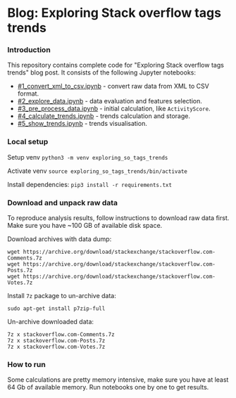 # Blog: Exploring Stack overflow tags trends

###  Introduction
This repository contains complete code for "Exploring Stack overflow tags trends" blog post.
It consists of the following Jupyter notebooks:
- [#1_convert_xml_to_csv.ipynb](%231_convert_xml_to_csv.ipynb) - convert raw data from XML to CSV format.
- [#2_explore_data.ipynb](%232_explore_data.ipynb) - data evaluation and features selection. 
- [#3_pre_process_data.ipynb](%233_pre_process_data.ipynb) - initial calculation, like `ActivityScore`. 
- [#4_calculate_trends.ipynb](%234_calculate_trends.ipynb) - trends calculation and storage.
- [#5_show_trends.ipynb](%235_show_trends.ipynb) - trends visualisation.

### Local setup
Setup venv
`python3 -m venv exploring_so_tags_trends`

Activate venv
`source exploring_so_tags_trends/bin/activate`

Install dependencies:
`pip3 install -r requirements.txt`

### Download and unpack raw data
To reproduce analysis results, follow instructions to download raw data first.
Make sure you have ~100 GB of available disk space.  

Download archives with data dump:
```
wget https://archive.org/download/stackexchange/stackoverflow.com-Comments.7z
wget https://archive.org/download/stackexchange/stackoverflow.com-Posts.7z
wget https://archive.org/download/stackexchange/stackoverflow.com-Votes.7z
```

Install `7z` package to un-archive data:
```
sudo apt-get install p7zip-full
```

Un-archive downloaded data: 
```
7z x stackoverflow.com-Comments.7z
7z x stackoverflow.com-Posts.7z
7z x stackoverflow.com-Votes.7z
```

### How to run
Some calculations are pretty memory intensive, make sure you have at least 64 Gb of available memory.
Run notebooks one by one to get results.
